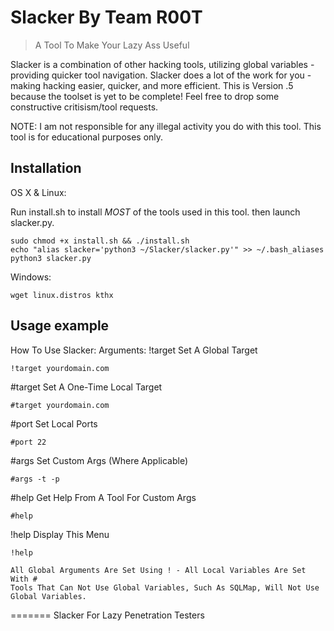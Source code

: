 # Slacker By Team R00T
> A Tool To Make Your Lazy Ass Useful

Slacker is a combination of other hacking tools, utilizing global variables - providing quicker tool navigation. Slacker does a lot of the work for you - making hacking easier, quicker, and more efficient. This is Version .5 because the toolset is yet to be complete! Feel free to drop some constructive critisism/tool requests.

NOTE: 
I am not responsible for any illegal activity you do with this tool.
This tool is for educational purposes only.


## Installation

OS X & Linux:

Run install.sh to install *MOST* of the tools used in this tool. 
then launch slacker.py.
```
sudo chmod +x install.sh && ./install.sh
echo "alias slacker='python3 ~/Slacker/slacker.py'" >> ~/.bash_aliases
python3 slacker.py
```

Windows:

```
wget linux.distros kthx
```

## Usage example

How To Use Slacker: 
Arguments:
!target Set A Global Target
```
!target yourdomain.com
```
\#target Set A One-Time Local Target
```
#target yourdomain.com
```
\#port Set Local Ports
```
#port 22
```
\#args Set Custom Args (Where Applicable)
```
#args -t -p
```
\#help Get Help From A Tool For Custom Args
```
#help
```
!help Display This Menu
```
!help
```
~~~
All Global Arguments Are Set Using ! - All Local Variables Are Set With #
Tools That Can Not Use Global Variables, Such As SQLMap, Will Not Use Global Variables.
~~~
=======
Slacker
For Lazy Penetration Testers
